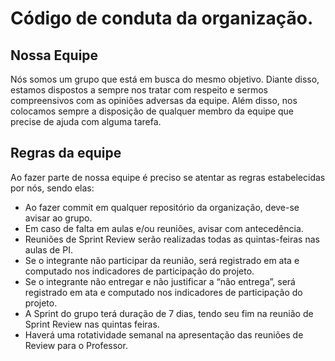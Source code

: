 # Código de conduta da organização.

## Nossa Equipe

Nós somos um grupo que está em busca do mesmo objetivo. Diante disso, estamos dispostos
a sempre nos tratar com respeito e sermos compreensivos com as opiniões adversas da equipe.
Além disso, nos colocamos sempre a disposição de qualquer membro da equipe que precise de ajuda com alguma tarefa.

## Regras da equipe

Ao fazer parte de nossa equipe é preciso se atentar as regras estabelecidas por nós, sendo elas:

<ul>
  <li>Ao fazer commit em qualquer repositório da organização, deve-se avisar ao grupo.</li>
  <li>Em caso de falta em aulas e/ou reuniões, avisar com antecedência.</li>
  <li>Reuniões de Sprint Review serão realizadas todas as quintas-feiras nas aulas de PI.</li>
  <li>Se o integrante não participar da reunião, será registrado em ata e computado nos indicadores de participação do projeto.</li>
  <li>Se o integrante não entregar e não justificar a “não entrega”, será registrado em ata e computado nos indicadores de participação do projeto.</li>
  <li>A Sprint do grupo terá duração de 7 dias, tendo seu fim na reunião de Sprint Review nas quintas feiras.</li>
  <li>Haverá uma rotatividade semanal na apresentação das reuniões de Review para o Professor.</li>
</ul>
